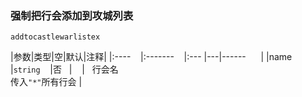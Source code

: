 ### 强制把行会添加到攻城列表
`addtocastlewarlistex`

|参数|类型|空|默认|注释|
|:----    |:-------    |:--- |---|------      |
|name     |`string`    |否   |    |   行会名<br />传入`"*"`所有行会 |


